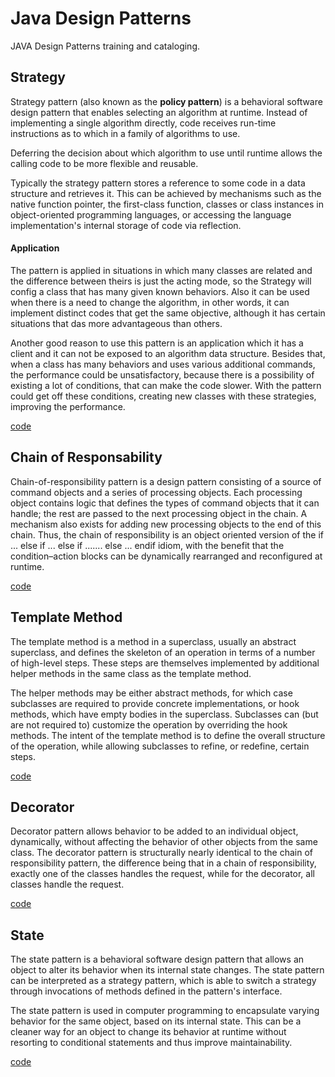 # Java Design Patterns
JAVA Design Patterns training and cataloging.

## Strategy

Strategy pattern (also known as the **policy pattern**) is a behavioral software design pattern that enables selecting an algorithm at runtime. Instead of implementing a single algorithm directly, code receives run-time instructions as to which in a family of algorithms to use.

Deferring the decision about which algorithm to use until runtime allows the calling code to be more flexible and reusable.

Typically the strategy pattern stores a reference to some code in a data structure and retrieves it. This can be achieved by mechanisms such as the native function pointer, the first-class function, classes or class instances in object-oriented programming languages, or accessing the language implementation's internal storage of code via reflection.

#### Application

The pattern is applied in situations in which many classes are related and the difference between theirs is just the acting mode, so the Strategy will config a class that has many given known behaviors. Also it can be used when there is a need to change the algorithm, in other words, it can implement distinct codes that get the same objective, although it has certain situations that das more advantageous than others.

Another good reason to use this pattern is an application which it has a client and it can not be exposed to an algorithm data structure. Besides that, when a class has many behaviors and uses various additional commands, the performance could be unsatisfactory, because there is a possibility of existing a lot of conditions, that can make the code slower. With the pattern could get off these conditions, creating new classes with these strategies, improving the performance.

[code][strategy-code]

## Chain of Responsability

Chain-of-responsibility pattern is a design pattern consisting of a source of command objects and a series of processing objects. Each processing object contains logic that defines the types of command objects that it can handle; the rest are passed to the next processing object in the chain. A mechanism also exists for adding new processing objects to the end of this chain. Thus, the chain of responsibility is an object oriented version of the if ... else if ... else if ....... else ... endif idiom, with the benefit that the condition–action blocks can be dynamically rearranged and reconfigured at runtime.

[code][chain-of-responsability-code]

## Template Method

The template method is a method in a superclass, usually an abstract superclass, and defines the skeleton of an operation in terms of a number of high-level steps. These steps are themselves implemented by additional helper methods in the same class as the template method.

The helper methods may be either abstract methods, for which case subclasses are required to provide concrete implementations, or hook methods, which have empty bodies in the superclass. Subclasses can (but are not required to) customize the operation by overriding the hook methods. The intent of the template method is to define the overall structure of the operation, while allowing subclasses to refine, or redefine, certain steps.

[code][template-method-code]

## Decorator

Decorator pattern allows behavior to be added to an individual object, dynamically, without affecting the behavior of other objects from the same class. The decorator pattern is structurally nearly identical to the chain of responsibility pattern, the difference being that in a chain of responsibility, exactly one of the classes handles the request, while for the decorator, all classes handle the request.

[code][decorator-code]

## State

The state pattern is a behavioral software design pattern that allows an object to alter its behavior when its internal state changes. The state pattern can be interpreted as a strategy pattern, which is able to switch a strategy through invocations of methods defined in the pattern's interface.

The state pattern is used in computer programming to encapsulate varying behavior for the same object, based on its internal state. This can be a cleaner way for an object to change its behavior at runtime without resorting to conditional statements and thus improve maintainability.

[code][state-code]


[chain-of-responsability-code]: https://github.com/josielborges/java-design-patterns/tree/master/src/br/com/josielborges/designpatterns/chainofresponsability

[strategy-code]: https://github.com/josielborges/java-design-patterns/tree/master/src/br/com/josielborges/designpatterns/strategy

[template-method-code]: https://github.com/josielborges/java-design-patterns/tree/master/src/br/com/josielborges/designpatterns/templatemethod

[decorator-code]: https://github.com/josielborges/java-design-patterns/tree/master/src/br/com/josielborges/designpatterns/decorator

[state-code]: https://github.com/josielborges/java-design-patterns/tree/master/src/br/com/josielborges/designpatterns/state